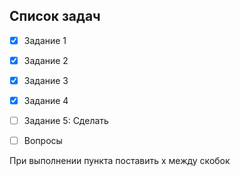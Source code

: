 ## Список задач
- [x] Задание 1 
- [x] Задание 2
- [x] Задание 3
- [x] Задание 4
- [ ] Задание 5: Сделать
- [ ] Вопросы


При выполнении пункта поставить x между скобок
